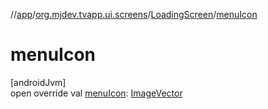 //[app](../../../index.md)/[org.mjdev.tvapp.ui.screens](../index.md)/[LoadingScreen](index.md)/[menuIcon](menu-icon.md)

# menuIcon

[androidJvm]\
open override val [menuIcon](menu-icon.md): [ImageVector](https://developer.android.com/reference/kotlin/androidx/compose/ui/graphics/vector/ImageVector.html)
